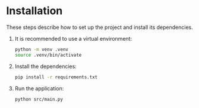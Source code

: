 # Installation

These steps describe how to set up the project and install its dependencies.

1. It is recommended to use a virtual environment:
   ```bash
   python -m venv .venv
   source .venv/bin/activate
   ```
2. Install the dependencies:
   ```bash
   pip install -r requirements.txt
   ```
3. Run the application:
   ```bash
   python src/main.py
   ```
